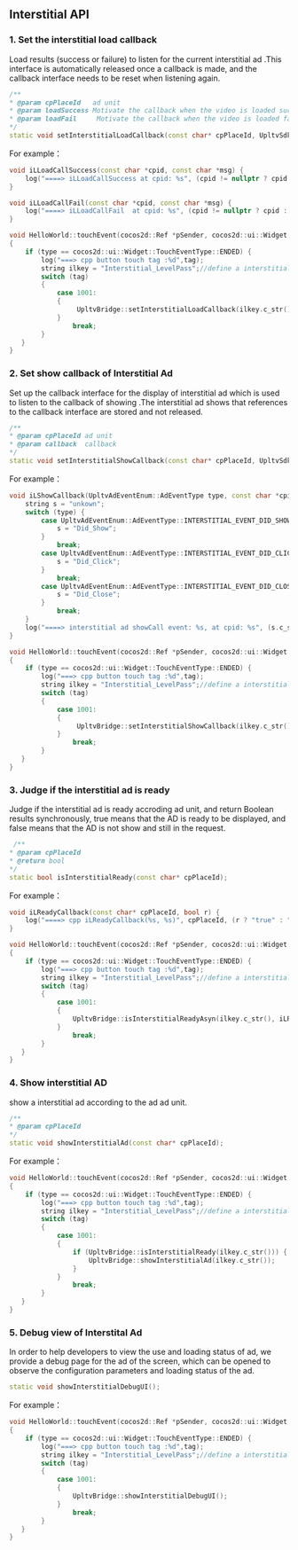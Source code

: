 ## Interstitial API

### 1. Set the interstitial load callback 
Load results (success or failure) to listen for the current interstitial ad .This interface is automatically released once a callback is made, and the callback interface needs to be reset when listening again.
```cpp
/**
* @param cpPlaceId   ad unit
* @param loadSuccess Motivate the callback when the video is loaded successfully，successCall(cpadid, msg)
* @param loadFail     Motivate the callback when the video is loaded failed， loadFail(cpid, message)
*/
static void setInterstitialLoadCallback(const char* cpPlaceId, UpltvSdkStringCallback_2 loadSuccess, UpltvSdkStringCallback_2 loadFail);
```
For example：
```cpp
void iLLoadCallSuccess(const char *cpid, const char *msg) {
    log("====> iLLoadCallSuccess at cpid: %s", (cpid != nullptr ? cpid : ""));
}

void iLLoadCallFail(const char *cpid, const char *msg) {
    log("====> iLLoadCallFail  at cpid: %s", (cpid != nullptr ? cpid : ""));
}

void HelloWorld::touchEvent(cocos2d::Ref *pSender, cocos2d::ui::Widget::TouchEventType type, int tag)
{
    if (type == cocos2d::ui::Widget::TouchEventType::ENDED) {
        log("===> cpp button touch tag :%d",tag);
        string ilkey = "Interstitial_LevelPass";//define a interstitial ad‘s ad unit
        switch (tag)
        {
            case 1001:
            {
                 UpltvBridge::setInterstitialLoadCallback(ilkey.c_str(), iLLoadCallSuccess, iLLoadCallFail);
            }
                break;
        }
   }
}
```
### 2. Set show callback of Interstitial Ad

Set up the callback interface for the display of interstitial ad which is used to listen to the callback of showing .The  interstitial ad shows that references to the callback interface are stored  and not released.
```cpp
/**
* @param cpPlaceId ad unit
* @param callback  callback
*/
static void setInterstitialShowCallback(const char* cpPlaceId, UpltvSdkStringCallback_1 callback);
```
For example：
```cpp
void iLShowCallback(UpltvAdEventEnum::AdEventType type, const char *cpid) {
    string s = "unkown";
    switch (type) {
        case UpltvAdEventEnum::AdEventType::INTERSTITIAL_EVENT_DID_SHOW:{
            s = "Did_Show";
        }
            break;
        case UpltvAdEventEnum::AdEventType::INTERSTITIAL_EVENT_DID_CLICK:{
            s = "Did_Click";
        }
            break;
        case UpltvAdEventEnum::AdEventType::INTERSTITIAL_EVENT_DID_CLOSE:{
            s = "Did_Close";
        }
            break;
    }
    log("====> interstitial ad showCall event: %s, at cpid: %s", (s.c_str() != nullptr ? s.c_str() : ""), cpid?cpid:"");
}

void HelloWorld::touchEvent(cocos2d::Ref *pSender, cocos2d::ui::Widget::TouchEventType type, int tag)
{
    if (type == cocos2d::ui::Widget::TouchEventType::ENDED) {
        log("===> cpp button touch tag :%d",tag);
        string ilkey = "Interstitial_LevelPass";//define a interstitial ad‘s ad unit
        switch (tag)
        {
            case 1001:
            {
                 UpltvBridge::setInterstitialShowCallback(ilkey.c_str(), iLShowCallback);
            }
                break;
        }
   }
}
```
### 3. Judge if the interstitial ad is ready
Judge if the interstitial ad is ready accroding ad unit, and  return Boolean results synchronously, true means that the AD is ready to be displayed, and false means that the AD is not show and still in the request.
```cpp
 /**
* @param cpPlaceId
* @return bool
*/
static bool isInterstitialReady(const char* cpPlaceId);
```
For example：
```cpp
void iLReadyCallback(const char* cpPlaceId, bool r) {
    log("====> cpp iLReadyCallback(%s, %s)", cpPlaceId, (r ? "true" : "false"));
}

void HelloWorld::touchEvent(cocos2d::Ref *pSender, cocos2d::ui::Widget::TouchEventType type, int tag)
{
    if (type == cocos2d::ui::Widget::TouchEventType::ENDED) {
        log("===> cpp button touch tag :%d",tag);
        string ilkey = "Interstitial_LevelPass";//define a interstitial ad‘s ad unit
        switch (tag)
        {
            case 1001:
            {
                UpltvBridge::isInterstitialReadyAsyn(ilkey.c_str(), iLReadyCallback);
            }
                break;
        }
   }
}
```
### 4. Show interstitial AD
show a interstitial ad according to the ad ad unit.
```cpp
/**
* @param cpPlaceId
*/
static void showInterstitialAd(const char* cpPlaceId);
```
For example：
```cpp
void HelloWorld::touchEvent(cocos2d::Ref *pSender, cocos2d::ui::Widget::TouchEventType type, int tag)
{
    if (type == cocos2d::ui::Widget::TouchEventType::ENDED) {
        log("===> cpp button touch tag :%d",tag);
        string ilkey = "Interstitial_LevelPass";//define a interstitial ad‘s ad unit
        switch (tag)
        {
            case 1001:
            {
                if (UpltvBridge::isInterstitialReady(ilkey.c_str())) {
                    UpltvBridge::showInterstitialAd(ilkey.c_str());
                }
            }
                break;
        }
   }
}
```
### 5. Debug view of Interstital Ad 
In order to help developers to view the use and loading status of ad, we provide a debug page for the ad of the screen, which can be opened to observe the configuration parameters and loading status of the ad.
```cpp
static void showInterstitialDebugUI();
```
For example：
```cpp
void HelloWorld::touchEvent(cocos2d::Ref *pSender, cocos2d::ui::Widget::TouchEventType type, int tag)
{
    if (type == cocos2d::ui::Widget::TouchEventType::ENDED) {
        log("===> cpp button touch tag :%d",tag);
        string ilkey = "Interstitial_LevelPass";//define a interstitial ad‘s ad unit
        switch (tag)
        {
            case 1001:
            {
                UpltvBridge::showInterstitialDebugUI();
            }
                break;
        }
   }
}
```
